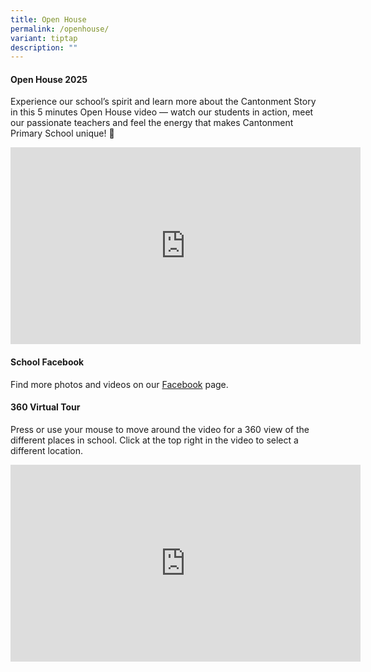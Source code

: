 ```yaml
---
title: Open House
permalink: /openhouse/
variant: tiptap
description: ""
---
```

<h4>Open House 2025</h4>
<p>Experience our school’s spirit and learn more about the Cantonment Story
in this 5 minutes Open House video — watch our students in action, meet
our passionate teachers and feel the energy that makes Cantonment Primary
School unique! 🤩</p>
<p></p>
<div class="iframe-wrapper">
<iframe height="315" width="560" allowfullscreen="true" frameborder="0" src="https://www.youtube.com/embed/Mg48D7slZ04?si=9SkgKBV6pBBxHiBX"></iframe>
</div>
<h4>School Facebook</h4>
<p>Find more photos and videos on our <a href="https://www.facebook.com/cantonmentpri/" rel="noopener nofollow" target="_blank">Facebook</a> page.</p>
<h4>360 Virtual Tour</h4>
<p>Press or use your mouse to move around the video for a 360 view of the
different places in school. Click at the top right in the video to select
a different location.</p>
<div class="iframe-wrapper">
<iframe height="315" width="560" allowfullscreen="true" frameborder="0" src="https://www.youtube.com/embed/videoseries?si=zmbtmKDYRTsAli1z&amp;list=PL6RLG2Hx94QXkiRDtKbfv9-bGnSaK3f5D"></iframe>
</div>
<p></p>